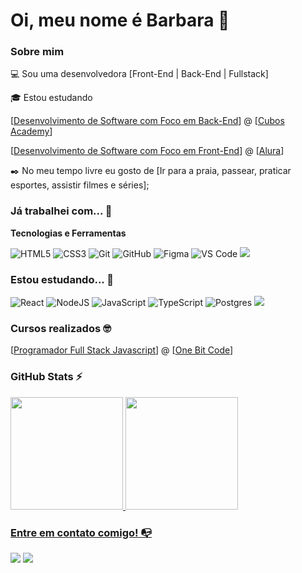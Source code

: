 # Oi, meu nome é Barbara 👋

### Sobre mim

💻 Sou uma desenvolvedora [Front-End | Back-End | Fullstack]

🎓 Estou estudando 

[[Desenvolvimento de Software com Foco em Back-End](https://cubos.academy/cursos/desenvolvimento-de-software-v2)] @ [[Cubos Academy](https://cubos.academy/)]

[[Desenvolvimento de Software com Foco em Front-End](https://www.oracle.com/br/education/oracle-next-education/)] @ [[Alura](https://www.alura.com.br/)]

✒️ No meu tempo livre eu gosto de [Ir para a praia, passear, praticar esportes, assistir filmes e séries];

### Já trabalhei com... 🔧

**Tecnologias e Ferramentas**

<!-- (Aqui você pode adicionar tecnologias que aprendeu no curso, já listamos algumas delas, e outras que já domina)) -->

![HTML5](https://img.shields.io/badge/html5-%23E34F26.svg?style=for-the-badge&logo=html5&logoColor=white)
![CSS3](https://img.shields.io/badge/css3-%231572B6.svg?style=for-the-badge&logo=css3&logoColor=white)
![Git](https://img.shields.io/badge/git-%23F05033.svg?style=for-the-badge&logo=git&logoColor=white)
![GitHub](https://img.shields.io/badge/github-%23121011.svg?style=for-the-badge&logo=github&logoColor=white)
![Figma](https://img.shields.io/badge/figma-%23F24E1E.svg?style=for-the-badge&logo=figma&logoColor=white)
![VS Code](https://img.shields.io/badge/VS%20Code-0078d7.svg?style=for-the-badge&logo=visual-studio-code&logoColor=white)
<img src="https://img.shields.io/badge/Angular-DD0031?style=for-the-badge&logo=angular&logoColor=white">


<!-- (Já colocar tecnologias do On Demand que aprende no curso)) -->

### Estou estudando... 🧩
<!-- (Aqui você pode adicionar tecnologias que está estudando, inclusive para aumentar essa lista você listamos algumas das tecnologias ensinadas na nossa [Assinatura On Demand](https://cubos.academy/cubosondemand)) -->

![React](https://img.shields.io/badge/react-%2320232a.svg?style=for-the-badge&logo=react&logoColor=%2361DAFB)
![NodeJS](https://img.shields.io/badge/node.js-6DA55F?style=for-the-badge&logo=node.js&logoColor=white)
![JavaScript](https://img.shields.io/badge/javascript-%23323330.svg?style=for-the-badge&logo=javascript&logoColor=%23F7DF1E)
![TypeScript](https://img.shields.io/badge/typescript-%23007ACC.svg?style=for-the-badge&logo=typescript&logoColor=white)
![Postgres](https://img.shields.io/badge/postgres-%23316192.svg?style=for-the-badge&logo=postgresql&logoColor=white)
<img src='https://img.shields.io/badge/MySQL-00000F?style=for-the-badge&logo=mysql&logoColor=white'>

<!-- (Você pode adicionar novas tecnologias insira ![Nome da Tecnologia](https://img.shields.io/badge/-[Nome da tecnologia]-[Cor do fundo]?style=flat-square&logo=[Nome da tecnologia])) -->

### Cursos realizados 🤓

<!-- (Aqui você pode adicionar cursos que você já fez) -->
[[Programador Full Stack Javascript](https://pro.onebitcode.com/)] @ [[One Bit Code](https://onebitcode.com/lp/courses.html)]

<!--
Substitua o usuário balicoelho pelo seu usuário no GitHub.
-->

### GitHub Stats ⚡
<div>
<a href="https://github.com/balicoelho">
<img height="180em" src="https://github-readme-stats.vercel.app/api/top-langs/?username=balicoelho&layout=compact&langs_count=7&theme=dracula"/>
<img height="180em" src="https://github-readme-stats.vercel.app/api?username=balicoelho&show_icons=true&theme=dracula&include_all_commits=true&count_private=true"/>
</div>

### Entre em contato comigo! 📭
<div>
<a href="https://instagram.com/balicoelho" target="_blank"><img src="https://img.shields.io/badge/-Instagram-%23E4405F?style=for-the-badge&logo=instagram&logoColor=white" target="_blank"></a>
<a href="https://www.linkedin.com/in/balicoelho" target="_blank"><img src="https://img.shields.io/badge/-LinkedIn-%230077B5?style=for-the-badge&logo=linkedin&logoColor=white" target="_blank"></a>   
</div>


<!--
**academy-readme-template** is a ✨ _special_ ✨ repository because its `README.md` (this file) appears on your GitHub profile.
-->
